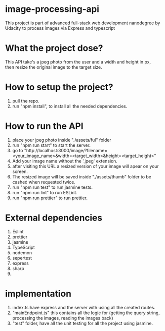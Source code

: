 # **image-processing-api**

This project is part of advanced full-stack web development nanodegree by Udacity to process images via Express and typescript

# **What the project dose?**

This API take's a jpeg photo from the user and a width and height in px, then resize the original image to the target size.

# **How to setup the project?**

1. pull the repo.
2. run "npm install", to install all the needed dependencies.

# **How to run the API**

1. place your jpeg photo inside "./assets/ful" folder
2. run "npm run start" to start the server.
3. go to "http://localhost:3000/image/?filename=<your_image_name>&width=<target_width>&height=<target_height>"
4. Add your image name without the '.jpeg' extension.
5. after visiting this URL a resized version of your image will apear on your screen.
6. The resized image will be saved inside "./assets/thumb" folder to be cashed when requested twice.
7. run "npm run test" to run jasmine tests.
8. run "npm run lint" to run ESLint.
9. run "npm run prettier" to run prettier.

# **External dependencies**

1. Eslint
2. prettier
3. jasmine
4. TypeScript
5. nodemon
6. sepertest
7. express
8. sharp
9.

# **implementation**

1. index.ts have express and the server with using all the created routes.
2. "mainEndpoint.ts" this contains all the logic for (getting the query string, processing the images, reading the images back)
3. "test" folder, have all the unit testing for all the project using jasmine.
